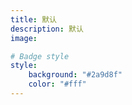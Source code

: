 ```yaml
---
title: 默认
description: 默认
image:

# Badge style
style:
    background: "#2a9d8f"
    color: "#fff"
---
```

